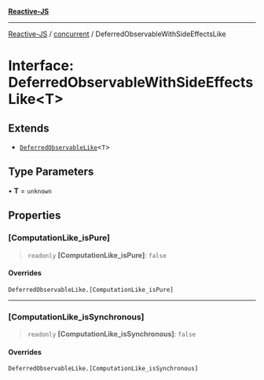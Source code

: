 [**Reactive-JS**](../../README.md)

***

[Reactive-JS](../../README.md) / [concurrent](../README.md) / DeferredObservableWithSideEffectsLike

# Interface: DeferredObservableWithSideEffectsLike\<T\>

## Extends

- [`DeferredObservableLike`](DeferredObservableLike.md)\<`T`\>

## Type Parameters

• **T** = `unknown`

## Properties

### \[ComputationLike\_isPure\]

> `readonly` **\[ComputationLike\_isPure\]**: `false`

#### Overrides

`DeferredObservableLike.[ComputationLike_isPure]`

***

### \[ComputationLike\_isSynchronous\]

> `readonly` **\[ComputationLike\_isSynchronous\]**: `false`

#### Overrides

`DeferredObservableLike.[ComputationLike_isSynchronous]`
